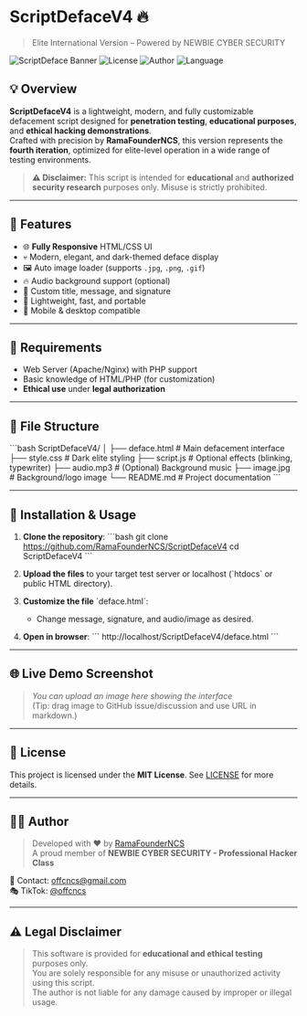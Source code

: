 # ScriptDefaceV4 🔥  
> Elite International Version – Powered by NEWBIE CYBER SECURITY  

![ScriptDeface Banner](https://img.shields.io/badge/Status-Active-green?style=flat-square)
![License](https://img.shields.io/github/license/RamaFounderNCS/ScriptDefaceV4?style=flat-square)
![Author](https://img.shields.io/badge/Author-RamaFounderNCS-blueviolet?style=flat-square)
![Language](https://img.shields.io/badge/Language-PHP-red?style=flat-square)

## 💡 Overview
**ScriptDefaceV4** is a lightweight, modern, and fully customizable defacement script designed for **penetration testing**, **educational purposes**, and **ethical hacking demonstrations**.  
Crafted with precision by **RamaFounderNCS**, this version represents the **fourth iteration**, optimized for elite-level operation in a wide range of testing environments.

> **⚠️ Disclaimer:** This script is intended for **educational** and **authorized security research** purposes only. Misuse is strictly prohibited.

---

## 🚀 Features

- 🌐 **Fully Responsive** HTML/CSS UI
- 💀 Modern, elegant, and dark-themed deface display
- 🖼️ Auto image loader (supports `.jpg`, `.png`, `.gif`)
- 🔥 Audio background support (optional)
- 📝 Custom title, message, and signature
- 🎯 Lightweight, fast, and portable
- 📱 Mobile & desktop compatible

---

## 🧠 Requirements

- Web Server (Apache/Nginx) with PHP support
- Basic knowledge of HTML/PHP (for customization)
- **Ethical use** under **legal authorization**

---

## 📁 File Structure

\`\`\`bash
ScriptDefaceV4/
│
├── deface.html        # Main defacement interface
├── style.css          # Dark elite styling
├── script.js          # Optional effects (blinking, typewriter)
├── audio.mp3          # (Optional) Background music
├── image.jpg          # Background/logo image
└── README.md          # Project documentation
\`\`\`

---

## 🔧 Installation & Usage

1. **Clone the repository**:
   \`\`\`bash
   git clone https://github.com/RamaFounderNCS/ScriptDefaceV4
   cd ScriptDefaceV4
   \`\`\`

2. **Upload the files** to your target test server or localhost (\`htdocs\` or public HTML directory).

3. **Customize the file** \`deface.html\`:
   - Change message, signature, and audio/image as desired.

4. **Open in browser**:
   \`\`\`
   http://localhost/ScriptDefaceV4/deface.html
   \`\`\`

---

## 🌐 Live Demo Screenshot

> _You can upload an image here showing the interface_  
> (Tip: drag image to GitHub issue/discussion and use URL in markdown.)

---

## 📜 License

This project is licensed under the **MIT License**. See [LICENSE](./LICENSE) for more details.

---

## 🧑‍💻 Author

> Developed with ❤️ by [RamaFounderNCS](https://github.com/RamaFounderNCS)  
> A proud member of **NEWBIE CYBER SECURITY - Professional Hacker Class**

📩 Contact: [offcncs@gmail.com](mailto:offcncs@gmail.com)  
🎭 TikTok: [@offcncs](https://www.tiktok.com/@offcncs)

---

## ⚠️ Legal Disclaimer

> This software is provided for **educational and ethical testing** purposes only.  
> You are solely responsible for any misuse or unauthorized activity using this script.  
> The author is not liable for any damage caused by improper or illegal usage.